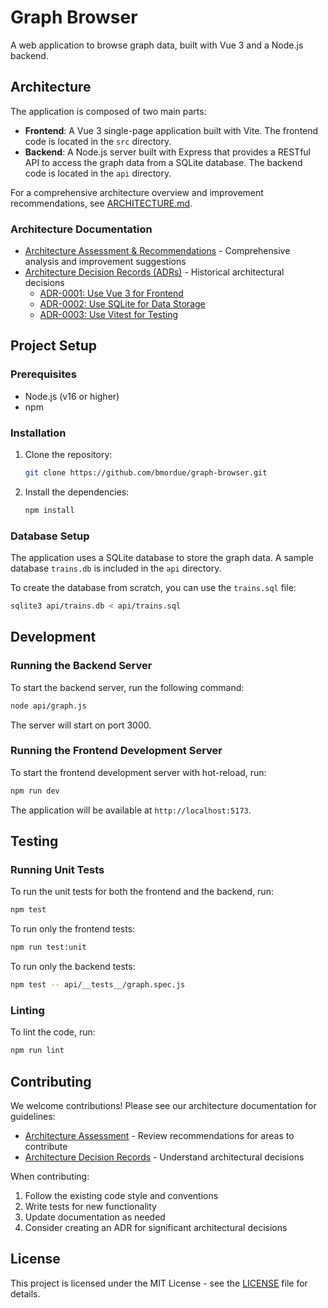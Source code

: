 # Graph Browser

A web application to browse graph data, built with Vue 3 and a Node.js backend.

## Architecture

The application is composed of two main parts:

-   **Frontend**: A Vue 3 single-page application built with Vite. The frontend code is located in the `src` directory.
-   **Backend**: A Node.js server built with Express that provides a RESTful API to access the graph data from a SQLite database. The backend code is located in the `api` directory.

For a comprehensive architecture overview and improvement recommendations, see [ARCHITECTURE.md](ARCHITECTURE.md).

### Architecture Documentation

- [Architecture Assessment & Recommendations](ARCHITECTURE.md) - Comprehensive analysis and improvement suggestions
- [Architecture Decision Records (ADRs)](documentation/architecture/decisions/) - Historical architectural decisions
  - [ADR-0001: Use Vue 3 for Frontend](documentation/architecture/decisions/0001-use-vue3-for-frontend.md)
  - [ADR-0002: Use SQLite for Data Storage](documentation/architecture/decisions/0002-use-sqlite-for-data-storage.md)
  - [ADR-0003: Use Vitest for Testing](documentation/architecture/decisions/0003-use-vitest-for-testing.md)

## Project Setup

### Prerequisites

-   Node.js (v16 or higher)
-   npm

### Installation

1.  Clone the repository:
    ```sh
    git clone https://github.com/bmordue/graph-browser.git
    ```
2.  Install the dependencies:
    ```sh
    npm install
    ```

### Database Setup

The application uses a SQLite database to store the graph data. A sample database `trains.db` is included in the `api` directory.

To create the database from scratch, you can use the `trains.sql` file:
```sh
sqlite3 api/trains.db < api/trains.sql
```

## Development

### Running the Backend Server

To start the backend server, run the following command:
```sh
node api/graph.js
```
The server will start on port 3000.

### Running the Frontend Development Server

To start the frontend development server with hot-reload, run:
```sh
npm run dev
```
The application will be available at `http://localhost:5173`.

## Testing

### Running Unit Tests

To run the unit tests for both the frontend and the backend, run:
```sh
npm test
```

To run only the frontend tests:
```sh
npm run test:unit
```

To run only the backend tests:
```sh
npm test -- api/__tests__/graph.spec.js
```

### Linting

To lint the code, run:
```sh
npm run lint
```

## Contributing

We welcome contributions! Please see our architecture documentation for guidelines:

- [Architecture Assessment](ARCHITECTURE.md) - Review recommendations for areas to contribute
- [Architecture Decision Records](docs/architecture/decisions/) - Understand architectural decisions

When contributing:
1. Follow the existing code style and conventions
2. Write tests for new functionality
3. Update documentation as needed
4. Consider creating an ADR for significant architectural decisions

## License

This project is licensed under the MIT License - see the [LICENSE](LICENSE) file for details.
